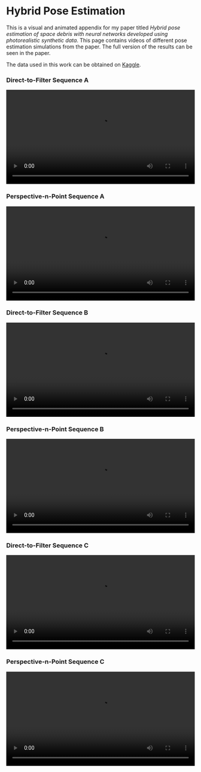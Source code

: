 # Hybrid Pose Estimation

This is a visual and animated appendix for my paper titled _Hybrid pose estimation of space debris with neural networks developed using photorealistic synthetic data_. This page contains videos of different pose estimation simulations from the paper. The full version of the results can be seen in the paper.

The data used in this work can be obtained on <a href="https://www.kaggle.com/datasets/eberhardtkorf/synthetic-cubesat" target="_blank">Kaggle</a></td>.

### Direct-to-Filter Sequence A

<p align="center">
  <video width="100%" height="auto" src="videos/dtf_seq1.mp4" controls="controls">
</p>

### Perspective-n-Point Sequence A

<p align="center">
  <video width="100%" height="auto" src="videos/dtf_seq1.mp4" controls="controls">
</p>

### Direct-to-Filter Sequence B

<p align="center">
  <video width="100%" height="auto" src="videos/dtf_seq1.mp4" controls="controls">
</p>

### Perspective-n-Point Sequence B

<p align="center">
  <video width="100%" height="auto" src="videos/dtf_seq1.mp4" controls="controls">
</p>

### Direct-to-Filter Sequence C

<p align="center">
  <video width="100%" height="auto" src="videos/dtf_seq1.mp4" controls="controls">
</p>

### Perspective-n-Point Sequence C

<p align="center">
  <video width="100%" height="auto" src="videos/dtf_seq1.mp4" controls="controls">
</p>